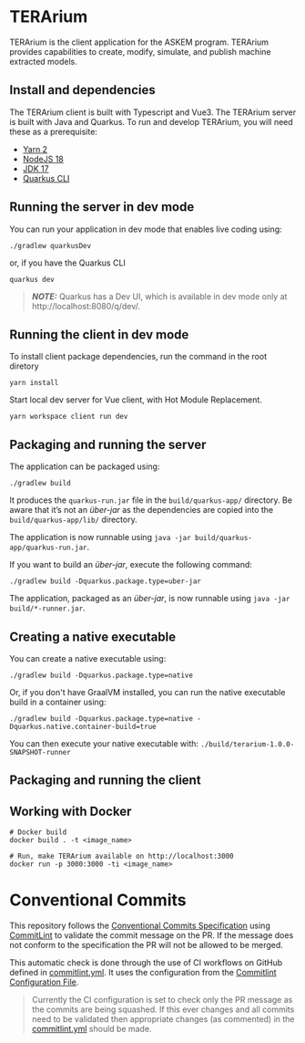 # TERArium
TERArium is the client application for the ASKEM program. TERArium provides capabilities to create, modify, simulate, and publish machine extracted models.

## Install and dependencies
The TERArium client is built with Typescript and Vue3. The TERArium server is built with Java and Quarkus. To run and develop TERArium, you will need these as a prerequisite:
- [Yarn 2](https://yarnpkg.com/getting-started/install)
- [NodeJS 18](https://nodejs.org/en/download/current/)
- [JDK 17](https://openjdk.org/projects/jdk/17/)
- [Quarkus CLI](https://quarkus.io/guides/cli-tooling)


## Running the server in dev mode

You can run your application in dev mode that enables live coding using:
```
./gradlew quarkusDev
```

or, if you have the Quarkus CLI
```
quarkus dev
```

> **_NOTE:_** Quarkus has a Dev UI, which is available in dev mode only at http://localhost:8080/q/dev/.


## Running the client in dev mode

To install client package dependencies, run the command in the root diretory
```
yarn install
```

Start local dev server for Vue client, with Hot Module Replacement.
```
yarn workspace client run dev
```


## Packaging and running the server

The application can be packaged using:
```
./gradlew build
```
It produces the `quarkus-run.jar` file in the `build/quarkus-app/` directory.
Be aware that it’s not an _über-jar_ as the dependencies are copied into the `build/quarkus-app/lib/` directory.

The application is now runnable using `java -jar build/quarkus-app/quarkus-run.jar`.

If you want to build an _über-jar_, execute the following command:
```
./gradlew build -Dquarkus.package.type=uber-jar
```

The application, packaged as an _über-jar_, is now runnable using `java -jar build/*-runner.jar`.

## Creating a native executable

You can create a native executable using: 
```
./gradlew build -Dquarkus.package.type=native
```

Or, if you don't have GraalVM installed, you can run the native executable build in a container using: 
```
./gradlew build -Dquarkus.package.type=native -Dquarkus.native.container-build=true
```

You can then execute your native executable with: `./build/terarium-1.0.0-SNAPSHOT-runner`


## Packaging and running the client


## Working with Docker
```
# Docker build
docker build . -t <image_name>

# Run, make TERArium available on http://localhost:3000
docker run -p 3000:3000 -ti <image_name>
```


# Conventional Commits

This repository follows the [Conventional Commits Specification](https://conventionalcommits.org/) using [CommitLint](https://github.com/conventional-changelog/commitlint) to validate the commit message on the PR. If the message does not conform to the specification the PR will not be allowed to be merged.

This automatic check is done through the use of CI workflows on GitHub defined in [commitlint.yml](.github/workflows/commitlint.yml). It uses the configuration from the [Commitlint Configuration File](.commitlintrc.yml). 

> Currently the CI configuration is set to check only the PR message as the commits are being squashed. If this ever changes and all commits need to be validated then appropriate changes (as commented) in the [commitlint.yml](..github/workflows/commitlint.yml) should be made.
